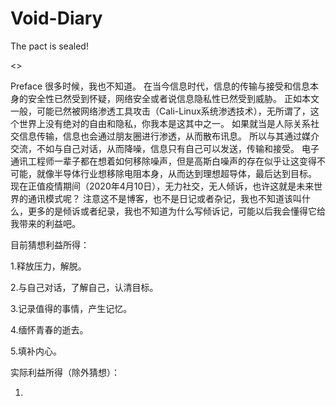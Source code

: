 # Void-Diary
The pact is sealed!

<<void>>

Preface
很多时候，我也不知道。
在当今信息时代，信息的传输与接受和信息本身的安全性已然受到怀疑，网络安全或者说信息隐私性已然受到威胁。
正如本文一般，可能已然被网络渗透工具攻击（Cali-Linux系统渗透技术），无所谓了，这个世界上没有绝对的自由和隐私，你我本是这其中之一。
如果就当是人际关系社交信息传输，信息也会通过朋友圈进行渗透，从而散布讯息。
所以与其通过媒介交流，不如与自己对话，从而降噪，信息只有自己可以发送，传输和接受。
电子通讯工程师一辈子都在想着如何移除噪声，但是高斯白噪声的存在似乎让这变得不可能，就像半导体行业想移除电阻本身，从而达到理想超导体，最后达到目标。
现在正值疫情期间（2020年4月10日），无力社交，无人倾诉，也许这就是未来世界的通讯模式呢？
注意这不是博客，也不是日记或者杂记，我也不知道该叫什么，更多的是倾诉或者纪录，我也不知道为什么写倾诉记，可能以后我会懂得它给我带来的利益吧。

目前猜想利益所得：

1.释放压力，解脱。

2.与自己对话，了解自己，认清目标。

3.记录值得的事情，产生记忆。

4.缅怀青春的逝去。

5.填补内心。

实际利益所得（除外猜想）：

1.
